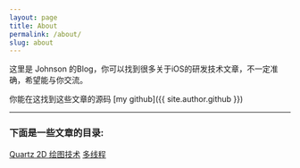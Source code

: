 ```yaml
---
layout: page
title: About
permalink: /about/
slug: about
---
```


这里是 Johnson 的Blog，你可以找到很多关于iOS的研发技术文章，不一定准确，希望能与你交流。

你能在这找到这些文章的源码 [my github]({{ site.author.github }})

***

### 下面是一些文章的目录:

[Quartz 2D 绘图技术](http://zsfbradleyjohnson.com/Quartz-2D-%E7%BB%98%E5%9B%BE%E6%8A%80%E6%9C%AF/)
[多线程](http://zsfbradleyjohnson.com/%E5%A4%9A%E7%BA%BF%E7%A8%8B%E4%BD%BF%E7%94%A8/)
